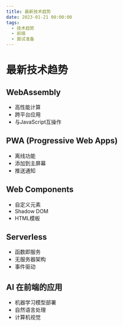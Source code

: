 ```yaml
---
title: 最新技术趋势
date: 2023-01-21 00:00:00
tags: 
  - 技术趋势
  - 前端
  - 面试准备
---
```


# 最新技术趋势

## WebAssembly
- 高性能计算
- 跨平台应用
- 与JavaScript互操作

## PWA (Progressive Web Apps)
- 离线功能
- 添加到主屏幕
- 推送通知

## Web Components
- 自定义元素
- Shadow DOM
- HTML模板

## Serverless
- 函数即服务
- 无服务器架构
- 事件驱动

## AI 在前端的应用
- 机器学习模型部署
- 自然语言处理
- 计算机视觉
